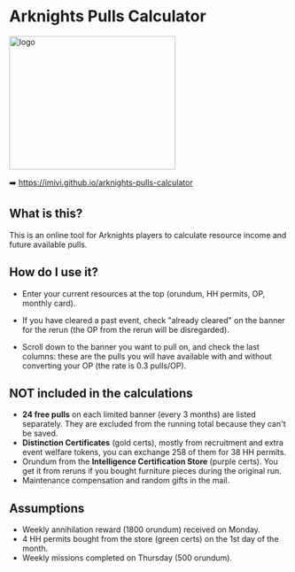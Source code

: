 # Arknights Pulls Calculator

<img src="https://imivi.github.io/arknights-pulls-calculator/bg/lambda.png" alt="logo" width="300" height="241">

➡️ https://imivi.github.io/arknights-pulls-calculator

## What is this?

This is an online tool for Arknights players to calculate resource income and future available pulls.

## How do I use it?

* Enter your current resources at the top (orundum, HH permits, OP, monthly card).

* If you have cleared a past event, check "already cleared" on the banner for the rerun (the OP from the rerun will be disregarded).

* Scroll down to the banner you want to pull on, and check the last columns: these are the pulls you will have available with and without converting your OP (the rate is 0.3 pulls/OP).

## NOT included in the calculations

* **24 free pulls** on each limited banner (every 3 months) are listed separately. They are excluded from the running total because they can't be saved.
* **Distinction Certificates** (gold certs), mostly from recruitment and extra event welfare tokens, you can exchange 258 of them for 38 HH permits.
* Orundum from the **Intelligence Certification Store** (purple certs). You get it from reruns if you bought furniture pieces during the original run.
* Maintenance compensation and random gifts in the mail.

## Assumptions

* Weekly annihilation reward (1800 orundum) received on Monday.
* 4 HH permits bought from the store (green certs) on the 1st day of the month.
* Weekly missions completed on Thursday (500 orundum).